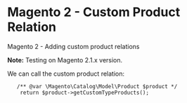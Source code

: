 # Magento 2 - Custom Product Relation


Magento 2 - Adding custom product relations

**Note:** Testing on Magento 2.1.x version.

We can call the custom product relation:

       /** @var \Magento\Catalog\Model\Product $product */
        return $product->getCustomTypeProducts();

